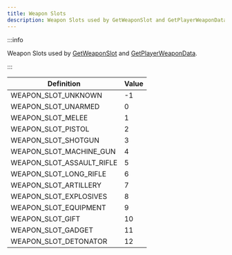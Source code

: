 ```yaml
---
title: Weapon Slots
description: Weapon Slots used by GetWeaponSlot and GetPlayerWeaponData.
---
```


:::info

Weapon Slots used by [GetWeaponSlot](../functions/GetWeaponSlot) and [GetPlayerWeaponData](../functions/GetPlayerWeaponData).

:::

| Definition                | Value |
|---------------------------|-------|
| WEAPON_SLOT_UNKNOWN       | -1    |
| WEAPON_SLOT_UNARMED       | 0     |
| WEAPON_SLOT_MELEE         | 1     |
| WEAPON_SLOT_PISTOL        | 2     |
| WEAPON_SLOT_SHOTGUN       | 3     |
| WEAPON_SLOT_MACHINE_GUN   | 4     |
| WEAPON_SLOT_ASSAULT_RIFLE | 5     |
| WEAPON_SLOT_LONG_RIFLE    | 6     |
| WEAPON_SLOT_ARTILLERY     | 7     |
| WEAPON_SLOT_EXPLOSIVES    | 8     |
| WEAPON_SLOT_EQUIPMENT     | 9     |
| WEAPON_SLOT_GIFT          | 10    |
| WEAPON_SLOT_GADGET        | 11    |
| WEAPON_SLOT_DETONATOR     | 12    |

